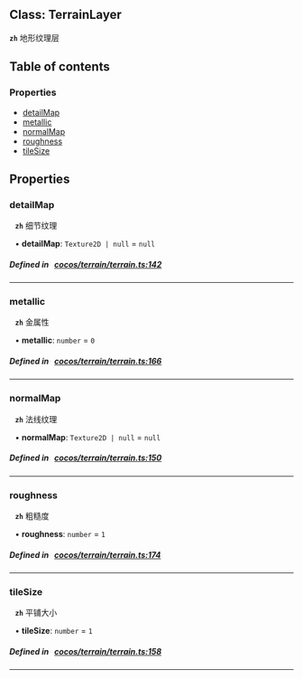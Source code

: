 
## Class: TerrainLayer






**`zh`** 地形纹理层



<div class="table-of-content">
<h2>Table of contents</h2>


### Properties

- [ detailMap](#detailMap)
- [ metallic](#metallic)
- [ normalMap](#normalMap)
- [ roughness](#roughness)
- [ tileSize](#tileSize)
</div>

## Properties


### detailMap
<div style="margin-left: 10px;">



**`zh`** 细节纹理





•  **detailMap**:
`Texture2D | null`  = `null`
</div>

##### Defined in &nbsp;   [cocos/terrain/terrain.ts:142](https://github.com/cocos-creator/engine/blob/c7bf6b8a9/cocos/terrain/terrain.ts#L142)&nbsp;


___


### metallic
<div style="margin-left: 10px;">



**`zh`** 金属性





•  **metallic**:
`number`  = `0`
</div>

##### Defined in &nbsp;   [cocos/terrain/terrain.ts:166](https://github.com/cocos-creator/engine/blob/c7bf6b8a9/cocos/terrain/terrain.ts#L166)&nbsp;


___


### normalMap
<div style="margin-left: 10px;">



**`zh`** 法线纹理





•  **normalMap**:
`Texture2D | null`  = `null`
</div>

##### Defined in &nbsp;   [cocos/terrain/terrain.ts:150](https://github.com/cocos-creator/engine/blob/c7bf6b8a9/cocos/terrain/terrain.ts#L150)&nbsp;


___


### roughness
<div style="margin-left: 10px;">



**`zh`** 粗糙度





•  **roughness**:
`number`  = `1`
</div>

##### Defined in &nbsp;   [cocos/terrain/terrain.ts:174](https://github.com/cocos-creator/engine/blob/c7bf6b8a9/cocos/terrain/terrain.ts#L174)&nbsp;


___


### tileSize
<div style="margin-left: 10px;">



**`zh`** 平铺大小





•  **tileSize**:
`number`  = `1`
</div>

##### Defined in &nbsp;   [cocos/terrain/terrain.ts:158](https://github.com/cocos-creator/engine/blob/c7bf6b8a9/cocos/terrain/terrain.ts#L158)&nbsp;


___

<!---->



